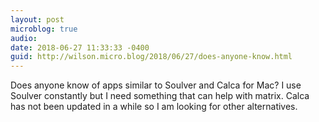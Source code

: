 ```yaml
---
layout: post
microblog: true
audio: 
date: 2018-06-27 11:33:33 -0400
guid: http://wilson.micro.blog/2018/06/27/does-anyone-know.html
---
```

Does anyone know of apps similar to Soulver and Calca for Mac? I use Soulver constantly but I need something that can help with matrix. Calca has not been updated in a while so I am looking for other alternatives.
